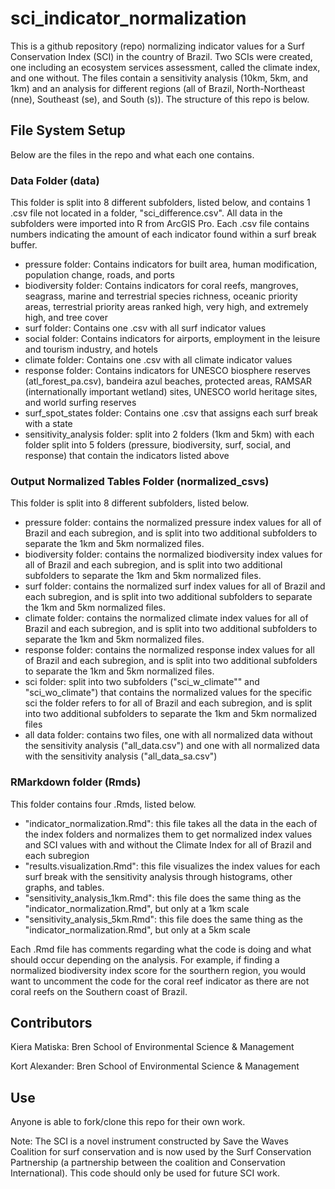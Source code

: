 # sci_indicator_normalization

This is a github repository (repo) normalizing indicator values for a Surf Conservation Index (SCI) in the country of Brazil. Two SCIs were created, one including an ecosystem services assessment, called the climate index, and one without. The files contain a sensitivity analysis (10km, 5km, and 1km) and an analysis for different regions (all of Brazil, North-Northeast (nne), Southeast (se), and South (s)). The structure of this repo is below.

## File System Setup

Below are the files in the repo and what each one contains.

### Data Folder (data)

This folder is split into 8 different subfolders, listed below, and contains 1 .csv file not located in a folder, "sci_difference.csv". All data in the subfolders were imported into R from ArcGIS Pro. Each .csv file contains numbers indicating the amount of each indicator found within a surf break buffer.

- pressure folder: Contains indicators for built area, human modification, population change, roads, and ports
- biodiversity folder: Contains indicators for coral reefs, mangroves, seagrass, marine and terrestrial species richness, oceanic priority areas, terrestrial priority areas ranked high, very high, and extremely high, and tree cover
- surf folder: Contains one .csv with all surf indicator values
- social folder: Contains indicators for airports, employment in the leisure and tourism industry, and hotels
- climate folder: Contains one .csv with all climate indicator values
- response folder: Contains indicators for UNESCO biosphere reserves (atl_forest_pa.csv), bandeira azul beaches, protected areas, RAMSAR (internationally important wetland) sites, UNESCO world heritage sites, and world surfing reserves
- surf_spot_states folder: Contains one .csv that assigns each surf break with a state
- sensitivity_analysis folder: split into 2 folders (1km and 5km) with each folder split into 5 folders (pressure, biodiversity, surf, social, and response) that contain the indicators listed above

### Output Normalized Tables Folder (normalized_csvs)

This folder is split into 8 different subfolders, listed below.

- pressure folder: contains the normalized pressure index values for all of Brazil and each subregion, and is split into two additional subfolders to separate the 1km and 5km normalized files.
- biodiversity folder: contains the normalized biodiversity index values for all of Brazil and each subregion, and is split into two additional subfolders to separate the 1km and 5km normalized files.
- surf folder: contains the normalized surf index values for all of Brazil and each subregion, and is split into two additional subfolders to separate the 1km and 5km normalized files.
- climate folder: contains the normalized climate index values for all of Brazil and each subregion, and is split into two additional subfolders to separate the 1km and 5km normalized files.
- response folder: contains the normalized response index values for all of Brazil and each subregion, and is split into two additional subfolders to separate the 1km and 5km normalized files.
- sci folder: split into two subfolders ("sci_w_climate"" and "sci_wo_climate") that contains the normalized values for the specific sci the folder refers to for all of Brazil and each subregion, and is split into two additional subfolders to separate the 1km and 5km normalized files
- all data folder: contains two files, one with all normalized data without the sensitivity analysis ("all_data.csv") and one with all normalized data with the sensitivity analysis ("all_data_sa.csv")

### RMarkdown folder (Rmds)

This folder contains four .Rmds, listed below.

- "indicator_normalization.Rmd": this file takes all the data in the each of the index folders and normalizes them to get normalized index values and SCI values with and without the Climate Index for all of Brazil and each subregion
- "results.visualization.Rmd": this file visualizes the index values for each surf break with the sensitivity analysis through histograms, other graphs, and tables.
- "sensitivity_analysis_1km.Rmd": this file does the same thing as the "indicator_normalization.Rmd", but only at a 1km scale
- "sensitivity_analysis_5km.Rmd": this file does the same thing as the "indicator_normalization.Rmd", but only at a 5km scale

Each .Rmd file has comments regarding what the code is doing and what should occur depending on the analysis. For example, if finding a normalized biodiversity index score for the sourthern region, you would want to uncomment the code for the coral reef indicator as there are not coral reefs on the Southern coast of Brazil.

## Contributors

Kiera Matiska: Bren School of Environmental Science & Management

Kort Alexander: Bren School of Environmental Science & Management

## Use

Anyone is able to fork/clone this repo for their own work. 

Note: The SCI is a novel instrument constructed by Save the Waves Coalition for surf conservation and is now used by the Surf Conservation Partnership (a partnership between the coalition and Conservation International). This code should only be used for future SCI work.
